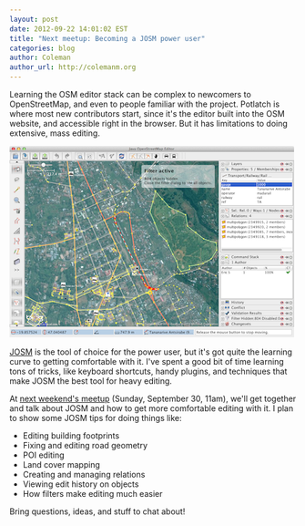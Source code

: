 ```yaml
---
layout: post
date: 2012-09-22 14:01:02 EST
title: "Next meetup: Becoming a JOSM power user"
categories: blog
author: Coleman
author_url: http://colemanm.org
---
```


Learning the OSM editor stack can be complex to newcomers to OpenStreetMap, and even to people familiar with the project. Potlatch is where most new contributors start, since it's the editor built into the OSM website, and accessible right in the browser. But it has limitations to doing extensive, mass editing.

<img src="/blog-images/josm.png" alt="JOSM editor" />

[JOSM](http://josm.openstreetmap.de/) is the tool of choice for the power user, but it's got quite the learning curve to getting comfortable with it. I've spent a good bit of time learning tons of tricks, like keyboard shortcuts, handy plugins, and techniques that make JOSM the best tool for heavy editing.

At [next weekend's meetup](http://www.meetup.com/osmtampabay/events/83510512/) (Sunday, September 30, 11am), we'll get together and talk about JOSM and how to get more comfortable editing with it. I plan to show some JOSM tips for doing things like:

* Editing building footprints
* Fixing and editing road geometry
* POI editing
* Land cover mapping
* Creating and managing relations
* Viewing edit history on objects
* How filters make editing much easier

Bring questions, ideas, and stuff to chat about!